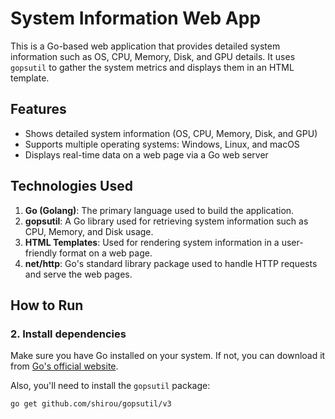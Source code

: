 # System Information Web App

This is a Go-based web application that provides detailed system information such as OS, CPU, Memory, Disk, and GPU details. It uses `gopsutil` to gather the system metrics and displays them in an HTML template.

## Features

- Shows detailed system information (OS, CPU, Memory, Disk, and GPU)
- Supports multiple operating systems: Windows, Linux, and macOS
- Displays real-time data on a web page via a Go web server

## Technologies Used

1. **Go (Golang)**: The primary language used to build the application.
2. **gopsutil**: A Go library used for retrieving system information such as CPU, Memory, and Disk usage.
3. **HTML Templates**: Used for rendering system information in a user-friendly format on a web page.
4. **net/http**: Go's standard library package used to handle HTTP requests and serve the web pages.

## How to Run

### 2. Install dependencies

Make sure you have Go installed on your system. If not, you can download it from [Go's official website](https://golang.org/dl/).

Also, you'll need to install the `gopsutil` package:

```bash
go get github.com/shirou/gopsutil/v3
